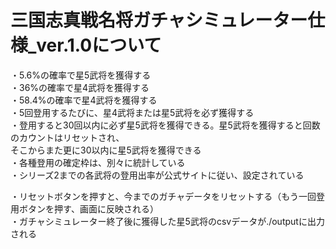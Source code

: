 # 三国志真戦名将ガチャシミュレーター仕様_ver.1.0について

・5.6%の確率で星5武将を獲得する<br> 
・36%の確率で星4武将を獲得する<br>
・58.4%の確率で星4武将を獲得する<br>
・5回登用するたびに、星4武将または星5武将を必ず獲得する<br>
・登用すると30回以内に必ず星5武将を獲得できる。星5武将を獲得すると回数のカウントはリセットされ、<br>そこからまた更に30以内に星5武将を獲得できる<br>
・各種登用の確定枠は、別々に統計している<br>
・シリーズ2までの各武将の登用出率が公式サイトに従い、設定されている<br>

・リセットボタンを押すと、今までのガチャデータをリセットする（もう一回登用ボタンを押す、画面に反映される）<br>
・ガチャシミュレーター終了後に獲得した星5武将のcsvデータが./outputに出力される<br>
